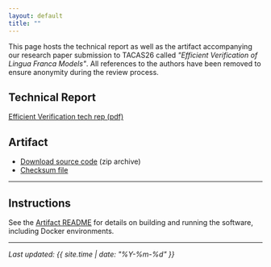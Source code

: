 ```yaml
---
layout: default
title: ""
---
```


This page hosts the technical report as well as the artifact accompanying our research paper submission to TACAS26 called _"Efficient Verification of Lingua Franca Models"_.
All references to the authors have been removed to ensure anonymity during the review process.

## Technical Report

[Efficient Verification tech rep (pdf)](techrep.pdf)

## Artifact

- [Download source code](artifact/code.zip) (zip archive)
- [Checksum file](artifact/checksum.txt)

---

## Instructions

See the [Artifact README](artifact/README.md) for details on building and running the software, including Docker environments.

---

_Last updated: {{ site.time | date: "%Y-%m-%d" }}_
